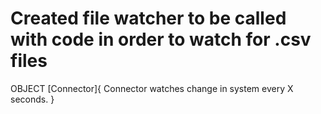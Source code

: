 # Created file watcher to be called with code in order to watch for .csv files
OBJECT [Connector]{ Connector watches change in system every X seconds. }